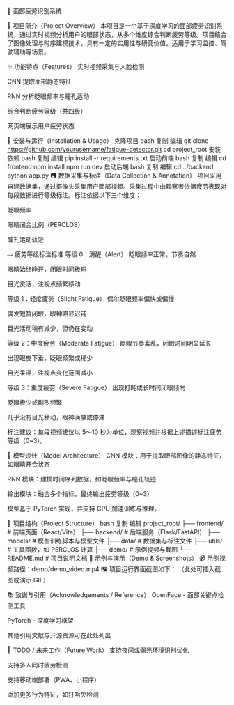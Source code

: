 🧠 面部疲劳识别系统

📌 项目简介（Project Overview）
本项目是一个基于深度学习的面部疲劳识别系统，通过实时视频分析用户的眼部状态，从多个维度综合判断疲劳等级。项目结合了图像处理与时序建模技术，具有一定的实用性与研究价值，适用于学习监控、驾驶辅助等场景。

✨ 功能特点（Features）
实时视频采集与人脸检测

CNN 提取面部静态特征

RNN 分析眨眼频率与瞳孔运动

综合判断疲劳等级（共四级）

网页端展示用户疲劳状态

🚀 安装与运行（Installation & Usage）
克隆项目
bash
复制
编辑
git clone https://github.com/yourusername/fatigue-detector.git
cd project_root
安装依赖
bash
复制
编辑
pip install -r requirements.txt
启动前端
bash
复制
编辑
cd frontend
npm install
npm run dev
启动后端
bash
复制
编辑
cd ../backend
python app.py
📷 数据采集与标注（Data Collection & Annotation）
项目采用自建数据集，通过摄像头采集用户面部视频。采集过程中由观察者依据疲劳表现对每段数据进行等级标注。标注依据以下三个维度：

眨眼频率

眼睛闭合比例（PERCLOS）

瞳孔运动轨迹

💤 疲劳等级标注标准
等级 0：清醒（Alert）
眨眼频率正常，节奏自然

眼睛始终睁开，闭眼时间极短

目光灵活，注视点频繁移动

等级 1：轻度疲劳（Slight Fatigue）
偶尔眨眼频率偏快或偏慢

偶发短暂闭眼，眼神略显迟钝

目光活动稍有减少，但仍在变动

等级 2：中度疲劳（Moderate Fatigue）
眨眼节奏紊乱，闭眼时间明显延长

出现眼皮下垂，眨眼频繁或稀少

目光呆滞，注视点变化范围减小

等级 3：重度疲劳（Severe Fatigue）
出现打盹或长时间闭眼倾向

眨眼极少或剧烈频繁

几乎没有目光移动，眼神涣散或停滞

标注建议：每段视频建议以 5～10 秒为单位，观察视频并根据上述描述标注疲劳等级（0~3）。

🧠 模型设计（Model Architecture）
CNN 模块：用于提取眼部图像的静态特征，如眼睛开合状态

RNN 模块：建模时间序列数据，如眨眼频率与瞳孔轨迹

输出模块：融合多个指标，最终输出疲劳等级（0~3）

模型基于 PyTorch 实现，并支持 GPU 加速训练与推理。

📁 项目结构（Project Structure）
bash
复制
编辑
project_root/
├── frontend/           # 前端页面（React/Vite）
├── backend/            # 后端服务（Flask/FastAPI）
├── models/             # 模型训练脚本与模型文件
├── data/               # 数据集与标注文件
├── utils/              # 工具函数，如 PERCLOS 计算
├── demo/               # 示例视频与截图
└── README.md           # 项目说明文档
📸 示例与演示（Demo & Screenshots）
📹 示例视频路径：demo/demo_video.mp4
🖼️ 项目运行界面截图如下：
（此处可插入截图或演示 GIF）

📚 致谢与引用（Acknowledgements / Reference）
OpenFace - 面部关键点检测工具

PyTorch - 深度学习框架

其他引用文献与开源资源可在此处列出

🔧 TODO / 未来工作（Future Work）
 支持夜间或弱光环境识别优化

 支持多人同时疲劳检测

 支持移动端部署（PWA、小程序）

 添加更多行为特征，如打哈欠检测

